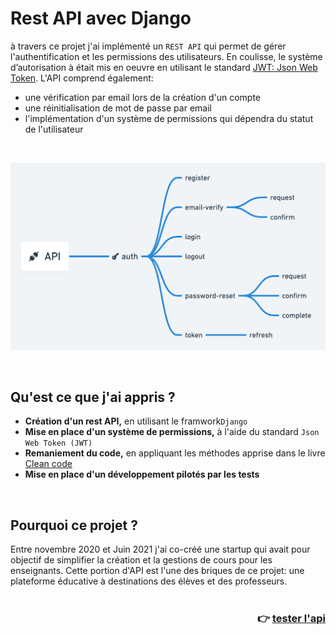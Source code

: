 # Rest API avec Django 

à travers ce projet j'ai implémenté un `REST API` qui permet de gérer l'authentification et les permissions des utilisateurs. En coulisse, le système d’autorisation à était mis en oeuvre en utilisant le standard [JWT: Json Web Token](https://jwt.io/introduction).  L'API comprend également:

- une vérification par email lors de la création d'un compte
- une réinitialisation de mot de passe par email
- l'implémentation d'un système de permissions qui dépendra du statut de l'utilisateur 
<br>
<p align="center">
  <img src="img/api_graph.png" alt="organigramme de l'API" width="600">
</p>
<br>


## Qu'est ce que j'ai appris **?**

- **Création d'un rest API,** en utilisant le framwork`Django` 
- **Mise en place d'un système de permissions,** à l'aide du standard `Json Web Token (JWT)`
- **Remaniement du code,** en appliquant les méthodes  apprise dans le livre [Clean code](https://www.amazon.fr/Clean-Code-Handbook-Software-Craftsmanship/dp/0132350882)
- **Mise en place d'un développement pilotés par les tests**
<br>

## Pourquoi ce projet ?

Entre novembre 2020 et Juin 2021 j'ai co-créé une startup qui avait pour objectif de simplifier la création et la gestions de cours pour les enseignants. Cette portion d'API est l'une des briques de ce projet: une plateforme éducative à destinations des élèves et des professeurs. 
<br>
<br>

<h3 align="right">
  <span>👉 </span>
  <a href="https://rest-api-auth-app.herokuapp.com">tester l'api</a>
</h3>
<br>

